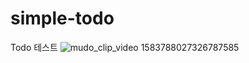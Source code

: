 # simple-todo

Todo 테스트
![mudo_clip_video 1583788027326787585](https://user-images.githubusercontent.com/64332359/218703141-fd3434ed-e888-453e-952c-7a573449630b.PNG)
